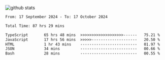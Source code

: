 
![github stats](https://github-readme-stats.vercel.app/api?username=realmahd1&show_icons=true&theme=codeSTACKr&hide_rank=true&count_private=true)

<!--START_SECTION:waka-->

```txt
From: 17 September 2024 - To: 17 October 2024

Total Time: 87 hrs 29 mins

TypeScript       65 hrs 48 mins  >>>>>>>>>>>>>>>>>>>------   75.21 %
JavaScript       17 hrs 56 mins  >>>>>--------------------   20.50 %
HTML             1 hr 43 mins    -------------------------   01.97 %
JSON             34 mins         -------------------------   00.66 %
Bash             28 mins         -------------------------   00.55 %
```

<!--END_SECTION:waka-->
